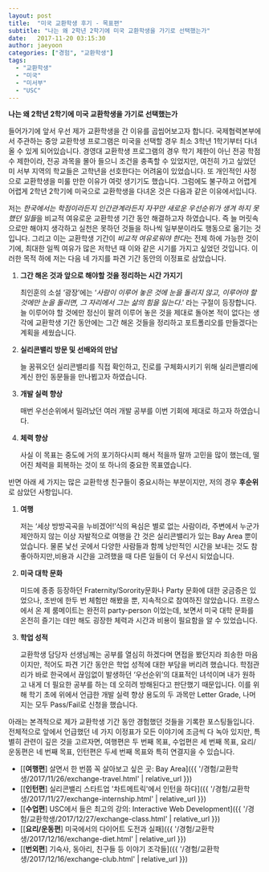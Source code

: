 ```yaml
---
layout: post
title:  "미국 교환학생 후기 - 목표편"
subtitle: "나는 왜 2학년 2학기에 미국 교환학생을 가기로 선택했는가"
date:   2017-11-20 03:15:30
author: jaeyoon
categories: ["경험", "교환학생"]
tags:
  - "교환학생"
  - "미국"
  - "미서부"
  - "USC"
---
```




**나는 왜 2학년 2학기에 미국 교환학생을 가기로 선택했는가**

들어가기에 앞서 우선 제가 교환학생을 간 이유를 곱씹어보고자 합니다. 국제협력본부에서 주관하는 중앙 교환학생 프로그램은 미국을 선택할 경우 최소 3학년 1학기부터 다녀올 수 있게 되어있습니다. 경영대 교환학생 프로그램의 경우 학기 제한이 아닌 전공 학점 수 제한이라, 전공 과목을 몰아 들으니 조건을 충족할 수 있었지만, 여전히 가고 싶었던 미 서부 지역의 학교들은 고학년을 선호한다는 어려움이 있었습니다. 또 개인적인 사정으로 교환학생을 미룰 만한 이유가 여럿 생기기도 했습니다. 그럼에도 불구하고 어렵게 어렵게 2학년 2학기에 미국으로 교환학생을 다녀온 것은 다음과 같은 이유에서입니다. 

저는 *한국에서는 학점이라든지 인간관계라든지 자꾸만 새로운 우선순위가 생겨 하지 못했던 일들*을 비교적 여유로운 교환학생 기간 동안 해결하고자 하였습니다. 즉 늘 머릿속으로만 해야지 생각하고 실천은 못하던 것들을 하나씩 일부분이라도 행동으로 옮기는 것입니다. 그리고 이는 교환학생 기간이 *비교적 여유로워야 한다*는 전제 하에 가능한 것이기에, 최대한 일찍 여유가 많은 저학년 때 이와 같은 시기를 가지고 싶었던 것입니다. 이러한 목적 하에 저는 다음 네 가지를 파견 기간 동안의 이정표로 삼았습니다.



1. **그간 해온 것과 앞으로 해야할 것을 정리하는 시간 가지기**

   최인훈의 소설 ‘광장’에는 ‘*사람이 이루어 놓은 것에 눈을 돌리지 않고, 이루어야 할 것에만 눈을 돌리면, 그 자리에서 그는 삶의 힘을 잃는다*.’ 라는 구절이 등장합니다. 늘 이루어야 할 것에만 정신이 팔려 이루어 놓은 것을 제대로 돌아본 적이 없다는 생각에 교환학생 기간 동안에는 그간 해온 것들을 정리하고 포트폴리오를 만들겠다는 계획을 세웠습니다.

2. **실리콘밸리 방문 및 선배와의 만남**

   늘 꿈꿔오던 실리콘밸리를 직접 확인하고, 진로를 구체화시키기 위해 실리콘밸리에 계신 한인 동문들을 만나뵙고자 하였습니다. 

3. **개발 실력 향상**

   매번 우선순위에서 밀려났던 여러 개발 공부를 이번 기회에 제대로 하고자 하였습니다.

4. **체력 향상**

   사실 이 목표는 중도에 거의 포기하다시피 해서 적을까 말까 고민을 많이 했는데, 떨어진 체력을 회복하는 것이 또 하나의 중요한 목표였습니다.



반면 아래 세 가지는 많은 교환학생 친구들이 중요시하는 부분이지만, 저의 경우 **후순위**로 삼았던 사항입니다.



1. **여행**

   저는 ‘세상 방방곡곡을 누비겠어!’식의 욕심은 별로 없는 사람이라, 주변에서 누군가 제안하지 않는 이상 자발적으로 여행을 간 것은 실리콘밸리가 있는 Bay Area 뿐이었습니다. 물론 낯선 곳에서 다양한 사람들과 함께 낭만적인 시간을 보내는 것도 참 좋아하지만,비용과 시간을 고려했을 때 다른 일들이 더 우선시 되었습니다.

2. **미국 대학 문화**

   미드에 종종 등장하던 Fraternity/Sorority문화나 Party 문화에 대한 궁금증은 있었으나, 초반에 한두 번 체험만 해봤을 뿐, 지속적으로 참여하진 않았습니다. 프랑스에서 온 제 룸메이트는 완전히 party-person 이었는데, 보면서 미국 대학 문화를 온전히 즐기는 데만 해도 굉장한 체력과 시간과 비용이 필요함을 알 수 있었습니다.

3. **학업 성적**

   교환학생 담당자 선생님께는 공부를 열심히 하겠다며 면접을 봤던지라 죄송한 마음이지만, 적어도 파견 기간 동안은 학업 성적에 대한 부담을 버리려 했습니다. 학점관리가 바로 한국에서 끊임없이 발생하던 ‘우선순위’의 대표적인 녀석이며 내가 원하고 내게 더 필요한 공부를 하는 데 오히려 방해된다고 판단했기 때문입니다. 이를 위해 학기 초에 위에서 언급한 개발 실력 향상 용도의 두 과목만 Letter Grade, 나머지는 모두 Pass/Fail로 신청을 했습니다.



아래는 본격적으로 제가 교환학생 기간 동안 경험했던 것들을 기록한 포스팅들입니다. 전체적으로 앞에서 언급했던 네 가지 이정표가 모든 이야기에 조금씩 다 녹아 있지만, 특별히 관련이 깊은 것을 고르자면, 여행편은 두 번째 목표, 수업편은 세 번째 목표, 요리/운동편은 네 번째 목표, 인턴편은 두세 번째 목표와 특히 연결지을 수 있습니다.

- [[**여행편**] 살면서 한 번쯤 꼭 살아보고 싶은 곳: Bay Area]({{ '/경험/교환학생/2017/11/26/exchange-travel.html' | relative_url }})
- [[**인턴편**] 실리콘밸리 스타트업 '차트메트릭'에서 인턴을 하다]({{ '/경험/교환학생/2017/11/27/exchange-internship.html' | relative_url }})
- [[**수업편**] USC에서 들은 최고의 강의: Interactive Web Development]({{ '/경험/교환학생/2017/12/27/exchange-class.html' | relative_url }})
- [[**요리/운동편**] 미국에서의 다이어트 도전과 실패]({{ '/경험/교환학생/2017/12/16/exchange-diet.html' | relative_url }})
- [[**번외편**] 기숙사, 동아리, 친구들 등 이야기 조각들]({{ '/경험/교환학생/2017/12/16/exchange-club.html' | relative_url }})